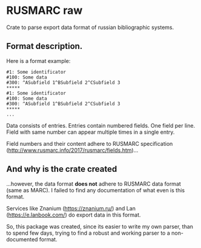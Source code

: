 # RUSMARC raw

Crate to parse export data format of russian bibliographic systems.

## Format description.

Here is a format example:

```
#1: Some identificator
#100: Some data
#300: ^ASubfield 1^BSubfield 2^CSubfield 3
*****
#1: Some identificator
#100: Some data
#300: ^ASubfield 1^BSubfield 2^CSubfield 3
*****
...
```

Data consists of entries. Entries contain numbered fields. One field per line. Field with same number can appear multiple times in a single entry.

Field numbers and their content adhere to RUSMARC specification (http://www.rusmarc.info/2017/rusmarc/fields.htm)...

## And why is the crate created

...however, the data format **does not** adhere to RUSMARC data format (same as MARC). I failed to find any documentation of what even is this format.

Services like Znanium (https://znanium.ru/) and Lan (https://e.lanbook.com/) do export data in this format.

So, this package was created, since its easier to write my own parser, than to spend few days, trying to find a robust and working parser to a non-documented format.
